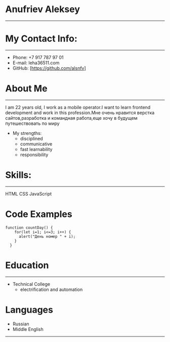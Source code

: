 # Anufriev Aleksey
***
# My Contact Info:
***
* Phone: +7 917 787 97 01
* E-mail: leha36511.com
* GitHub: [https://github.com/alsnfv]
# About Me
***
I am 22 years old, I work as a mobile operator.I want to learn frontend development and work in this profession.Мне очень нравится верстка сайтов,разработка и командная работа,еще хочу в будущем путешествовать по миру
* My strengths:
    * disciplined
    * communicative
    * fast learnability
    * responsibility
# Skills:
 ***
 HTML
 CSS
 JavaScript
# Code Examples
```
function countDay() {
    for(let i=1; i<=3; i++) {
      alert("День номер " + i);
    }
  }
```
# Education
***
* Technical College
    * electrification and automation
# Languages 
* Russian
* Middle English
***
